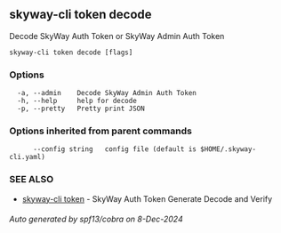 ## skyway-cli token decode

Decode SkyWay Auth Token or SkyWay Admin Auth Token

```
skyway-cli token decode [flags]
```

### Options

```
  -a, --admin    Decode SkyWay Admin Auth Token
  -h, --help     help for decode
  -p, --pretty   Pretty print JSON
```

### Options inherited from parent commands

```
      --config string   config file (default is $HOME/.skyway-cli.yaml)
```

### SEE ALSO

* [skyway-cli token](skyway-cli_token.md)	 - SkyWay Auth Token Generate Decode and Verify

###### Auto generated by spf13/cobra on 8-Dec-2024
